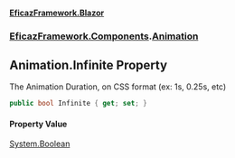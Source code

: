 #### [EficazFramework.Blazor](EficazFrameworkData.md 'EficazFramework Data')
### [EficazFramework.Components](EficazFrameworkData.md#EficazFramework.Components 'EficazFramework.Components').[Animation](EficazFramework.Components/Animation.md 'EficazFramework.Components.Animation')

## Animation.Infinite Property

The Animation Duration, on CSS format (ex: 1s, 0.25s, etc)

```csharp
public bool Infinite { get; set; }
```

#### Property Value
[System.Boolean](https://docs.microsoft.com/en-us/dotnet/api/System.Boolean 'System.Boolean')